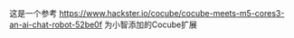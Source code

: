 这是一个参考 https://www.hackster.io/cocube/cocube-meets-m5-cores3-an-ai-chat-robot-52be0f 为小智添加的Cocube扩展
